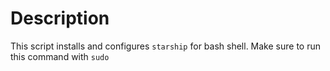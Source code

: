 # Description
This script installs and configures `starship` for bash shell.
Make sure to run this command with `sudo`

